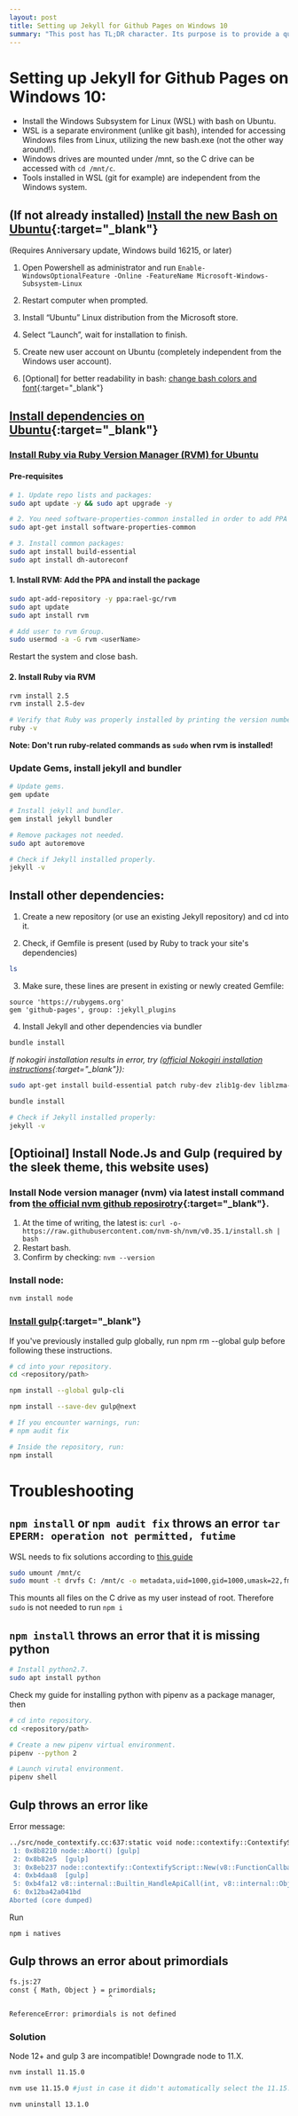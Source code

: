 ```yaml
---
layout: post
title: Setting up Jekyll for Github Pages on Windows 10
summary: "This post has TL;DR character. Its purpose is to provide a quick 'how to' reference, which might be useful to others. No jokes or funny stories."
---
```


# Setting up Jekyll for Github Pages on Windows 10: 
- Install the Windows Subsystem for Linux (WSL) with bash on Ubuntu. 
- WSL is a separate environment (unlike git bash), intended for accessing Windows files from Linux, utilizing the new bash.exe (not the other way around!).
- Windows drives are mounted under /mnt, so the C drive can be accessed with `cd /mnt/c`.
- Tools installed in WSL (git for example) are independent from the Windows system.

## (If not already installed) [Install the new Bash on Ubuntu](https://docs.microsoft.com/en-us/windows/wsl/install-win10){:target="_blank"} 

(Requires Anniversary update, Windows build 16215, or later)

1. Open Powershell as administrator and run `Enable-WindowsOptionalFeature -Online -FeatureName Microsoft-Windows-Subsystem-Linux`
2. Restart computer when prompted.
3. Install “Ubuntu” Linux distribution from the Microsoft store.
4. Select “Launch”, wait for installation to finish.
5. Create new user account on Ubuntu (completely independent from the Windows user account).

6. [Optional] for better readability in bash:
[change bash colors and font](https://medium.com/@jgarijogarde/make-bash-on-ubuntu-on-windows-10-look-like-the-ubuntu-terminal-f7566008c5c2){:target="_blank"}

## [Install dependencies on Ubuntu](https://jekyllrb.com/docs/windows/#installation-via-bash-on-windows-10){:target="_blank"}

### [Install Ruby  via Ruby Version Manager (RVM) for Ubuntu](https://github.com/rvm/ubuntu_rvm)

#### Pre-requisites

```bash
# 1. Update repo lists and packages:
sudo apt update -y && sudo apt upgrade -y

# 2. You need software-properties-common installed in order to add PPA repositories. If not installed, run:
sudo apt-get install software-properties-common

# 3. Install common packages:
sudo apt install build-essential
sudo apt install dh-autoreconf
```

#### 1. Install RVM: Add the PPA and install the package

```bash
sudo apt-add-repository -y ppa:rael-gc/rvm
sudo apt update
sudo apt install rvm

# Add user to rvm Group.
sudo usermod -a -G rvm <userName>
```

Restart the system and close bash.

#### 2. Install Ruby via RVM

```bash
rvm install 2.5
rvm install 2.5-dev

# Verify that Ruby was properly installed by printing the version number:
ruby -v
```

**Note: Don't run ruby-related commands as `sudo` when rvm is installed!**

### Update Gems, install jekyll and bundler

```bash
# Update gems.
gem update

# Install jekyll and bundler.
gem install jekyll bundler

# Remove packages not needed.
sudo apt autoremove

# Check if Jekyll installed properly.
jekyll -v
```

## Install other dependencies: 

1. Create a new repository (or use an existing Jekyll repository) and cd into it.

2. Check, if Gemfile is present (used by Ruby to track your site's dependencies)
```bash
ls
```

3. Make sure, these lines are present in existing or newly created Gemfile:
```
source 'https://rubygems.org'
gem 'github-pages', group: :jekyll_plugins
```

4. Install Jekyll and other dependencies via bundler

```bash
bundle install
```

*If nokogiri installation results in error, try ([official Nokogiri installation instructions](http://www.nokogiri.org/tutorials/installing_nokogiri.html){:target="_blank"}):*

```bash
sudo apt-get install build-essential patch ruby-dev zlib1g-dev liblzma-dev

bundle install

# Check if Jekyll installed properly:
jekyll -v
```

## [Optioinal] Install Node.Js and Gulp (required by the sleek theme, this website uses)

### Install Node version manager (nvm) via latest install command from [the official nvm github reposirotry](https://github.com/creationix/nvm){:target="_blank"}.

1. At the time of writing, the latest is: `curl -o- https://raw.githubusercontent.com/nvm-sh/nvm/v0.35.1/install.sh | bash`
2. Restart bash.
3. Confirm by checking: `nvm --version`

### Install node:

```bash
nvm install node
```

### [Install gulp](https://github.com/gulpjs/gulp/blob/master/docs/getting-started/1-quick-start.md){:target="_blank"} 

If you've previously installed gulp globally, run npm rm --global gulp before following these instructions.

```bash
# cd into your repository.
cd <repository/path>

npm install --global gulp-cli

npm install --save-dev gulp@next

# If you encounter warnings, run:
# npm audit fix

# Inside the repository, run:
npm install
```

# Troubleshooting

## `npm install` or `npm audit fix` throws an error `tar EPERM: operation not permitted, futime`

WSL needs to fix solutions according to [this guide](https://devblogs.microsoft.com/commandline/chmod-chown-wsl-improvements/)

```bash
sudo umount /mnt/c
sudo mount -t drvfs C: /mnt/c -o metadata,uid=1000,gid=1000,umask=22,fmask=111
```

This mounts all files on the C drive as my user instead of root. Therefore `sudo` is not needed to run `npm i`

## `npm install` throws an error that it is missing python

```bash
# Install python2.7.
sudo apt install python
```

Check my guide for installing python with pipenv as a package manager, then

```bash
# cd into repository.
cd <repository/path>

# Create a new pipenv virtual environment.
pipenv --python 2

# Launch virutal environment.
pipenv shell
```

## Gulp throws an error like

Error message:

```bash
../src/node_contextify.cc:637:static void node::contextify::ContextifyScript::New(const v8::FunctionCallbackInfo<v8::Value>&): Assertion `args[1]->IsString()' failed.
 1: 0x8b8210 node::Abort() [gulp]
 2: 0x8b82e5  [gulp]
 3: 0x8eb237 node::contextify::ContextifyScript::New(v8::FunctionCallbackInfo<v8::Value> const&) [gulp]
 4: 0xb4daa8  [gulp]
 5: 0xb4fa12 v8::internal::Builtin_HandleApiCall(int, v8::internal::Object**, v8::internal::Isolate*) [gulp]
 6: 0x12ba42a041bd
Aborted (core dumped)
```

Run

```bash
npm i natives
```

## Gulp throws an error about primordials

```bash
fs.js:27
const { Math, Object } = primordials;
                         ^

ReferenceError: primordials is not defined
```

### Solution

Node 12+ and gulp 3 are incompatible! Downgrade node to 11.X.

```bash
nvm install 11.15.0

nvm use 11.15.0 #just in case it didn't automatically select the 11.15.0 as the main node.

nvm uninstall 13.1.0
```
